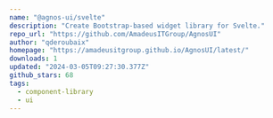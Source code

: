 ```yaml
---
name: "@agnos-ui/svelte"
description: "Create Bootstrap-based widget library for Svelte."
repo_url: "https://github.com/AmadeusITGroup/AgnosUI"
author: "qderoubaix"
homepage: "https://amadeusitgroup.github.io/AgnosUI/latest/"
downloads: 1
updated: "2024-03-05T09:27:30.377Z"
github_stars: 68
tags: 
  - component-library
  - ui
---
```

